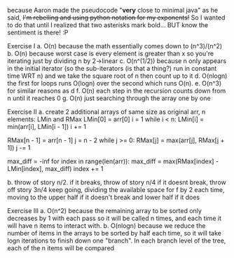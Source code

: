 because Aaron made the pseudocode "**very** close to minimal java" as he said, ~~I'm rebelling and using python notation for my exponents!~~ So I wanted to do that until I realized that two asterisks mark bold... BUT know the sentiment is there! :P

Exercise I
a. O(n) because the math essentially comes down to (n^3)/(n^2)
b. O(n) because worst case is every element is greater than x so you're iterating just by dividing n by 2->linear
c. O(n^(1/2)) because n only appears in the initial iterator (so the sub-iterators (is that a thing?) run in constant time WRT n) and we take the square root of n then count up to it
d. O(nlogn) the first for loops runs O(logn) over the second which runs O(n).
e. O(n^3) for similar reasons as d
f. O(n) each step in the recursion counts down from n until it reaches 0
g. O(n) just searching through the array one by one

Exercise II
a. create 2 additional arrays of same size as original arr, n elements: LMin and RMax
LMin[0] = arr[0]
i = 1
while i < n:
  LMin[i] = min(arr[i], LMin[i - 1])
  i += 1
  
RMax[n - 1] = arr[n - 1]
j = n - 2
while j >= 0:
  RMax[j] = max(arr[j], RMax[j + 1])
  j -= 1

max_diff = -inf
for index in range(len(arr)):
  max_diff = max(RMax[index] - LMin[index], max_diff)
  index += 1
    
b. throw of story n/2.
      if it breaks, throw of story n/4
      if it doesnt break, throw off story 3n/4
          keep going, dividing the available space for f by 2 each time, moving to the upper half if it doesn't break and lower half if it does
          

Exercise III
a. O(n^2) because the remaining array to be sorted only decreases by 1 with each pass so it will be called n times, and each time it will have n items to interact with.
b. O(nlogn) because we reduce the number of items in the arrays to be sorted by half each time, so it will take logn iterations to finish down one "branch". In each branch level of the tree, each of the n items will be compared
